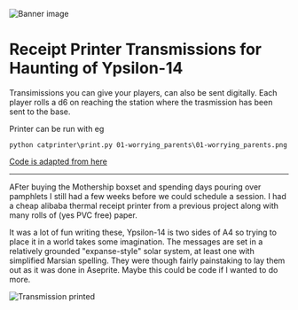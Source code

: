 
![Banner image](https://raw.githubusercontent.com/danslocombe/mothership/refs/heads/main/transmissions/image0.jpeg?token=GHSAT0AAAAAADIYHDWG7FB3E67KMOOZVHNA2FSFP4Q)

# Receipt Printer Transmissions for Haunting of Ypsilon-14

Transimissions you can give your players, can also be sent digitally.
Each player rolls a d6 on reaching the station where the trasmission has been sent to the base.

Printer can be run with eg
```
python catprinter\print.py 01-worrying_parents\01-worrying_parents.png
```
[Code is adapted from here](https://github.com/rbaron/catprinter/tree/main)

---

AFter buying the Mothership boxset and spending days pouring over pamphlets I still had a few weeks before we could schedule a session.
I had a cheap alibaba thermal receipt printer from a previous project along with many rolls of (yes PVC free) paper.

It was a lot of fun writing these, Ypsilon-14 is two sides of A4 so trying to place it in a world takes some imagination. The messages are set in a relatively grounded "expanse-style" solar system, at least one with simplified Marsian spelling.
They were though fairly painstaking to lay them out as it was done in Aseprite. Maybe this could be code if I wanted to do more.

![Transmission printed](https://raw.githubusercontent.com/danslocombe/mothership/refs/heads/main/transmissions/image1.jpeg?token=GHSAT0AAAAAADIYHDWHZBHDHY32ET5ECNB42FSFQ4A)
